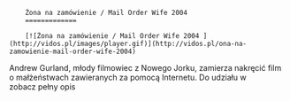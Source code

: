 
        Żona na zamówienie / Mail Order Wife 2004 
        =============
        
        [![Żona na zamówienie / Mail Order Wife 2004 ](http://vidos.pl/images/player.gif)](http://vidos.pl/ona-na-zamowienie-mail-order-wife-2004)
        
        
 Andrew Gurland, młody filmowiec z Nowego Jorku, zamierza nakręcić film o małżeństwach zawieranych za pomocą Internetu. Do udziału w zobacz pełny opis
    
